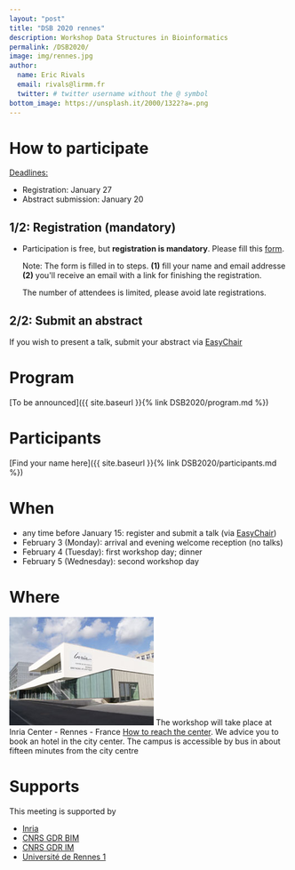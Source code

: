 ```yaml
---
layout: "post"
title: "DSB 2020 rennes"
description: Workshop Data Structures in Bioinformatics
permalink: /DSB2020/
image: img/rennes.jpg
author:
  name: Eric Rivals
  email: rivals@lirmm.fr	
  twitter: # twitter username without the @ symbol
bottom_image: https://unsplash.it/2000/1322?a=.png
---
```

# How to participate
<u>Deadlines:</u>

* Registration: January 27
* Abstract submission: January 20 

## 1/2: Registration (mandatory) 

* Participation is free, but **registration is mandatory**. Please fill this [form](
  https://sondages.inria.fr/index.php/813188?lang=en). 
  
  Note: The form is filled in to steps. **(1)** fill your name and email addresse **(2)** you'll receive an email with a link for finishing the registration. 
  
  The number of attendees is limited, please avoid late registrations.

## 2/2: Submit an abstract
If you wish to present a talk, submit your abstract via [EasyChair](https://easychair.org/my/conference?conf=dsb2020)



# Program
[To be announced]({{ site.baseurl }}{% link DSB2020/program.md %})

# Participants
[Find your name here]({{ site.baseurl }}{% link DSB2020/participants.md %})

# When
* any time before January 15: register and submit a talk (via [EasyChair](https://easychair.org/my/conference?conf=dsb2020))
* February 3 (Monday): arrival and evening welcome reception (no talks)
* February 4 (Tuesday): first workshop day; dinner
* February 5 (Wednesday): second workshop day

# Where
![Inria center](img/inria.jpg) The workshop will take place at Inria Center - Rennes - France
[How to reach the center](https://www.inria.fr/en/centre/rennes/overview/practical-info).
We advice you to book an hotel in the city center. The campus is accessible by bus in about fifteen minutes from the city centre

# Supports
This meeting is supported by 
 * [Inria](www.inria.fr)
 * [CNRS GDR BIM](http://www.gdr-bim.cnrs.fr/)
 * [CNRS GDR IM](https://www.gdr-im.fr/)
 * [Université de Rennes 1](https://international.univ-rennes1.fr/)